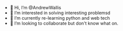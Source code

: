 - 👋 Hi, I’m @AndrewWallis
- 👀 I’m interested in solving interesting problemsd
- 🌱 I’m currently re-learning python and web tech
- 💞️ I’m looking to collaborate but don't know what on.

<!---
AndrewWallis/AndrewWallis is a ✨ special ✨ repository because its `README.md` (this file) appears on your GitHub profile.
You can click the Preview link to take a look at your changes.
--->
